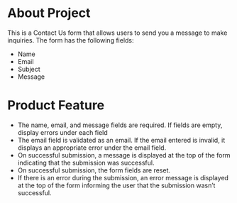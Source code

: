# About Project
This is a Contact Us form that allows users to send you a message to make inquiries. The form has the following fields:
- Name 
- Email 
- Subject 
- Message 

# Product Feature
- The name, email, and message fields are required. If fields are empty, display errors under each field
- The email field is validated as an email. If the email entered is invalid, it displays an appropriate error under the email field.
- On successful submission, a message is displayed at the top of the form indicating that the submission was successful.
- On successful submission, the form fields are reset.
- If there is an error during the submission, an error message is displayed at the top of the form informing the user that the submission wasn’t successful.
